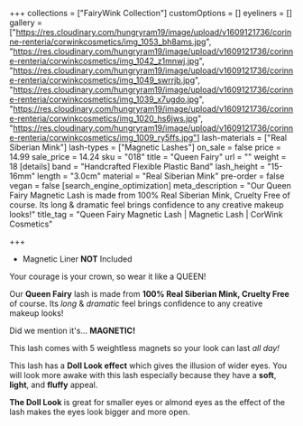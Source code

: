 +++
collections = ["FairyWink Collection"]
customOptions = []
eyeliners = []
gallery = ["https://res.cloudinary.com/hungryram19/image/upload/v1609121736/corinne-renteria/corwinkcosmetics/img_1053_bh8ams.jpg", "https://res.cloudinary.com/hungryram19/image/upload/v1609121736/corinne-renteria/corwinkcosmetics/img_1042_z1mnwj.jpg", "https://res.cloudinary.com/hungryram19/image/upload/v1609121736/corinne-renteria/corwinkcosmetics/img_1049_swrrjb.jpg", "https://res.cloudinary.com/hungryram19/image/upload/v1609121736/corinne-renteria/corwinkcosmetics/img_1039_x7ugdo.jpg", "https://res.cloudinary.com/hungryram19/image/upload/v1609121736/corinne-renteria/corwinkcosmetics/img_1020_hs6jws.jpg", "https://res.cloudinary.com/hungryram19/image/upload/v1609121736/corinne-renteria/corwinkcosmetics/img_1009_ry5ffs.jpg"]
lash-materials = ["Real Siberian Mink"]
lash-types = ["Magnetic Lashes"]
on_sale = false
price = 14.99
sale_price = 14.24
sku = "018"
title = "Queen Fairy"
url = ""
weight = 18
[details]
band = "Handcrafted Flexible Plastic Band"
lash_height = "15-16mm"
length = "3.0cm"
material = "Real Siberian Mink"
pre-order = false
vegan = false
[search_engine_optimization]
meta_description = "Our Queen Fairy Magnetic Lash is made from 100% Real Siberian Mink, Cruelty Free of course. Its long & dramatic feel brings confidence to any creative makeup looks!"
title_tag = "Queen Fairy Magnetic Lash | Magnetic Lash | CorWink Cosmetics"

+++
* Magnetic Liner **NOT** Included

Your courage is your crown, so wear it like a QUEEN!

Our **Queen Fairy** lash is made from **100% Real Siberian Mink, Cruelty Free** of course. Its _long_ & _dramatic_ feel brings confidence to any creative makeup looks!

Did we mention it's... **MAGNETIC!**

This lash comes with 5 weightless magnets so your look can last _all day!_

This lash has a **Doll Look effect** which gives the illusion of wider eyes. You will look more awake with this lash especially because they have a **soft**, **light**, and **fluffy** appeal.

**The Doll Look** is great for smaller eyes or almond eyes as the effect of the lash makes the eyes look bigger and more open.